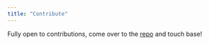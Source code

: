 ```yaml
---
title: "Contribute"
---
```


Fully open to contributions, come over to the [repo](https://www.github.com/graysonhicks/react-scrolltop-button/issues/) and touch base!